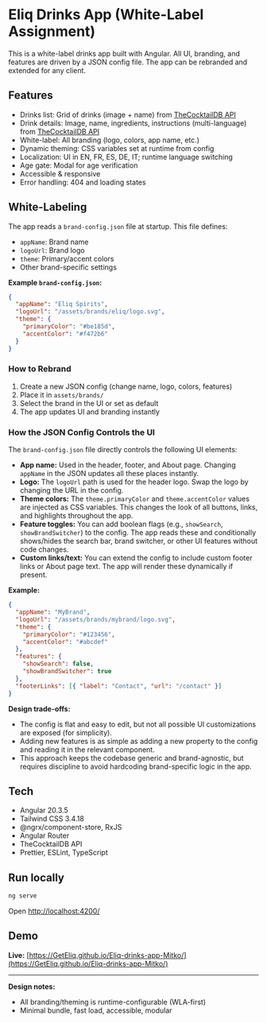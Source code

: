 # Eliq Drinks App (White-Label Assignment)

This is a white-label drinks app built with Angular. All UI, branding, and features are driven by a JSON config file. The app can be rebranded and extended for any client.

## Features

- Drinks list: Grid of drinks (image + name) from [TheCocktailDB API](https://www.thecocktaildb.com/api/json/v1/1/filter.php?a=Alcoholic)
- Drink details: Image, name, ingredients, instructions (multi-language) from [TheCocktailDB API](https://www.thecocktaildb.com/api/json/v1/1/lookup.php?i={id})
- White-label: All branding (logo, colors, app name, etc.)
- Dynamic theming: CSS variables set at runtime from config
- Localization: UI in EN, FR, ES, DE, IT; runtime language switching
- Age gate: Modal for age verification
- Accessible & responsive
- Error handling: 404 and loading states

## White-Labeling

The app reads a `brand-config.json` file at startup. This file defines:

- `appName`: Brand name
- `logoUrl`: Brand logo
- `theme`: Primary/accent colors
- Other brand-specific settings

**Example `brand-config.json`:**

```json
{
  "appName": "Eliq Spirits",
  "logoUrl": "/assets/brands/eliq/logo.svg",
  "theme": {
    "primaryColor": "#be185d",
    "accentColor": "#f472b6"
  }
}
```

### How to Rebrand

1. Create a new JSON config (change name, logo, colors, features)
2. Place it in `assets/brands/`
3. Select the brand in the UI or set as default
4. The app updates UI and branding instantly

### How the JSON Config Controls the UI

The `brand-config.json` file directly controls the following UI elements:

- **App name:** Used in the header, footer, and About page. Changing `appName` in the JSON updates all these places instantly.
- **Logo:** The `logoUrl` path is used for the header logo. Swap the logo by changing the URL in the config.
- **Theme colors:** The `theme.primaryColor` and `theme.accentColor` values are injected as CSS variables. This changes the look of all buttons, links, and highlights throughout the app.
- **Feature toggles:** You can add boolean flags (e.g., `showSearch`, `showBrandSwitcher`) to the config. The app reads these and conditionally shows/hides the search bar, brand switcher, or other UI features without code changes.
- **Custom links/text:** You can extend the config to include custom footer links or About page text. The app will render these dynamically if present.

**Example:**

```json
{
  "appName": "MyBrand",
  "logoUrl": "/assets/brands/mybrand/logo.svg",
  "theme": {
    "primaryColor": "#123456",
    "accentColor": "#abcdef"
  },
  "features": {
    "showSearch": false,
    "showBrandSwitcher": true
  },
  "footerLinks": [{ "label": "Contact", "url": "/contact" }]
}
```

**Design trade-offs:**

- The config is flat and easy to edit, but not all possible UI customizations are exposed (for simplicity).
- Adding new features is as simple as adding a new property to the config and reading it in the relevant component.
- This approach keeps the codebase generic and brand-agnostic, but requires discipline to avoid hardcoding brand-specific logic in the app.

## Tech

- Angular 20.3.5
- Tailwind CSS 3.4.18
- @ngrx/component-store, RxJS
- Angular Router
- TheCocktailDB API
- Prettier, ESLint, TypeScript

## Run locally

```bash
ng serve
```

Open [http://localhost:4200/](http://localhost:4200/)

## Demo

**Live:** [https://GetEliq.github.io/Eliq-drinks-app-Mitko/](https://GetEliq.github.io/Eliq-drinks-app-Mitko/)

---

**Design notes:**

- All branding/theming is runtime-configurable (WLA-first)
- Minimal bundle, fast load, accessible, modular
